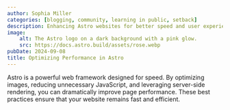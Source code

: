 ```yaml
---
author: Sophia Miller
categories: [blogging, community, learning in public, setback]
description: Enhancing Astro websites for better speed and user experience.
image:
    alt: The Astro logo on a dark background with a pink glow.
    src: https://docs.astro.build/assets/rose.webp
pubDate: 2024-09-08
title: Optimizing Performance in Astro
---
```


Astro is a powerful web framework designed for speed. By optimizing images, reducing unnecessary JavaScript, and leveraging server-side rendering, you can dramatically improve page performance. These best practices ensure that your website remains fast and efficient.

